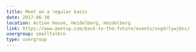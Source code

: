 ```yaml
---
title: Meet on a regular basis
date: 2017-06-30
location: Action House, Heidelberg, Heidelberg
link: https://www.meetup.com/back-to-the-future/events/xvgdrlywjbnc/
usergroup: smalltalkrn
type: usergroup
---
```

